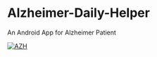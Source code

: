 # Alzheimer-Daily-Helper
An Android App for Alzheimer Patient


[![AZH](https://img.youtube.com/vi/YOUTUBE_VIDEO_ID_HERE/0.jpg)](https://www.youtube.com/watch?v=L7tRtDABuiI)
